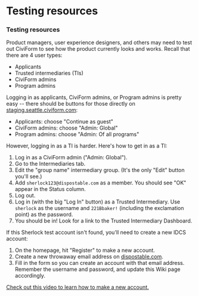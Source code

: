 # Testing resources

### Testing resources

Product managers, user experience designers, and others may need to test out CiviForm to see how the product currently looks and works. Recall that there are 4 user types:

* Applicants
* Trusted intermediaries (TIs)
* CiviForm admins
* Program admins

Logging in as applicants, CiviForm admins, or Program admins is pretty easy -- there should be buttons for those directly on [staging.seattle.civiform.com](https://staging.seattle.civiform.com):

* Applicants: choose "Continue as guest"
* CiviForm admins: choose "Admin: Global"
* Program admins: choose "Admin: Of all programs"

However, logging in as a TI is harder. Here's how to get in as a TI:

1. Log in as a CiviForm admin ("Admin: Global").
2. Go to the Intermediaries tab.
3. Edit the "group name" intermediary group. (It's the only "Edit" button you'll see.)
4. Add `sherlock123@dispostable.com` as a member. You should see "OK" appear in the Status column.
5. Log out.
6. Log in (with the big "Log In" button) as a Trusted Intermediary. Use `sherlock` as the username and `221Bbaker!` (including the exclamation point) as the password.
7. You should be in! Look for a link to the Trusted Intermediary Dashboard.

If this Sherlock test account isn't found, you'll need to create a new IDCS account:

1. On the homepage, hit "Register" to make a new account.
2. Create a new throwaway email address on [dispostable.com](https://dispostable.com).
3. Fill in the form so you can create an account with that email address. Remember the username and password, and update this Wiki page accordingly.

[Check out this video to learn how to make a new account.](https://drive.google.com/file/d/1gb03zhlX7i6pBKdK3rVkwzWjGTraKGfT/view)
